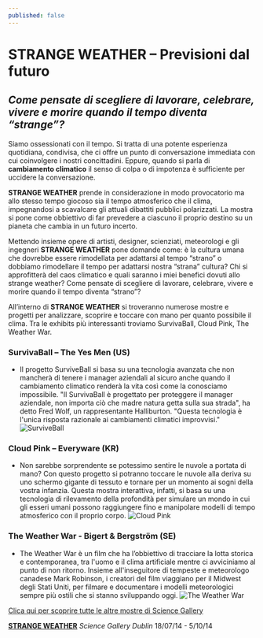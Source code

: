 ```yaml
---
published: false
---
```

# STRANGE WEATHER – Previsioni dal futuro
## _Come pensate di scegliere di lavorare, celebrare, vivere e morire quando il tempo diventa “strange”?_

Siamo ossessionati con il tempo. Si tratta di una potente esperienza quotidiana, condivisa, che ci offre un punto di conversazione immediata con cui coinvolgere i nostri concittadini. Eppure, quando si parla di **cambiamento climatico** il senso di colpa o di impotenza è sufficiente per uccidere la conversazione.

**STRANGE WEATHER** prende in considerazione in modo provocatorio ma allo stesso tempo giocoso sia il tempo atmosferico che il clima, impegnandosi a scavalcare gli attuali dibattiti pubblici polarizzati. La mostra si pone come obbiettivo di far prevedere a ciascuno il proprio destino su un pianeta che cambia in un futuro incerto.

Mettendo insieme opere di artisti, designer, scienziati, meteorologi e gli ingegneri **STRANGE WEATHER** pone domande come: è la cultura umana che dovrebbe essere rimodellata per adattarsi al tempo “strano” o dobbiamo rimodellare il tempo per adattarsi nostra “strana” cultura? Chi si approfitterà del caos climatico e quali saranno i miei benefici dovuti allo strange weather? Come pensate di scegliere di lavorare, celebrare, vivere e morire quando il tempo diventa “strano”?

All’interno di **STRANGE WEATHER** si troveranno numerose mostre e progetti per analizzare, scoprire e toccare con mano per quanto possibile il clima. Tra le exhibits più interessanti troviamo SurvivaBall, Cloud Pink, The Weather War.

### SurvivaBall – The Yes Men (US)
- Il progetto SurviveBall si basa su una tecnologia avanzata che non mancherà di tenere i manager aziendali al sicuro anche quando il cambiamento climatico renderà la vita così come la conosciamo impossibile. "Il SurvivaBall è progettato per proteggere il manager aziendale, non importa ciò che madre natura getta sulla sua strada", ha detto Fred Wolf, un rappresentante Halliburton. "Questa tecnologia è l'unica risposta razionale ai cambiamenti climatici improvvisi."
![SurviveBall](http://media.treehugger.com/assets/images/2011/10/Yes-Men-With-Survivaballs.jpg)

### Cloud Pink – Everyware (KR)
- Non sarebbe sorprendente se potessimo sentire le nuvole a portata di mano? Con questo progetto si potranno toccare le nuvole alla deriva su uno schermo gigante di tessuto e tornare per un momento ai sogni della vostra infanzia. Questa mostra interattiva, infatti, si basa su una tecnologia di rilevamento della profondità per simulare un mondo in cui gli esseri umani possono raggiungere fino e manipolare modelli di tempo atmosferico con il proprio corpo.
![Cloud Pink](http://mechanicaldummy.com/wp/wp-content/uploads/2012/04/cloud4.jpeg)

### The Weather War - Bigert & Bergström (SE)
- The Weather War è un film che ha l’obbiettivo di tracciare la lotta storica e contemporanea, tra l'uomo e il clima artificiale mentre ci avviciniamo al punto di non ritorno. Insieme all'inseguitore di tempeste e meteorologo canadese Mark Robinson, i creatori del film viaggiano per il Midwest degli Stati Uniti, per filmare e documentare i modelli meteorologici sempre più ostili che si stanno sviluppando oggi.
![The Weather War](https://files.list.co.uk/images/2014/04/23/tornadodiverterside-lst136559.jpg)


[Clica qui per scoprire tutte le altre mostre di Science Gallery](https://dublin.sciencegallery.com/archiv)

[**STRANGE WEATHER**](https://dublin.sciencegallery.com/strangeweather)
_Science Gallery Dublin_
 18/07/14 - 5/10/14

